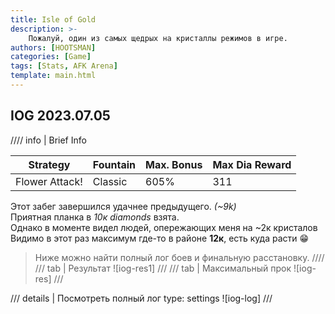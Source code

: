 ```yaml
---
title: Isle of Gold
description: >-
    Пожалуй, один из самых щедрых на кристаллы режимов в игре.
authors: [HOOTSMAN]
categories: [Game]
tags: [Stats, AFK Arena]
template: main.html
---
```


## IOG 2023.07.05

//// info | Brief Info

| Strategy       | Fountain | Max. Bonus | Max Dia Reward |
| -------------- | -------- | ---------- | -------------- |
| Flower Attack! | Classic  | 605%       | 311            |

Этот забег завершился удачнее предыдущего. _(~9k)_  
Приятная планка в _10к diamonds_ взята.  
Однако в моменте видел людей, опережающих меня на ~2к кристалов  
Видимо в этот раз максимум где-то в районе **12к**, есть куда расти :grin:  
>Ниже можно найти полный лог боев и финальную расстановку.
////
/// tab | Результат
![iog-res1]
///
/// tab | Максимальный прок
![iog-res]
///

/// details | Посмотреть полный лог
    type: settings
![iog-log]
///
